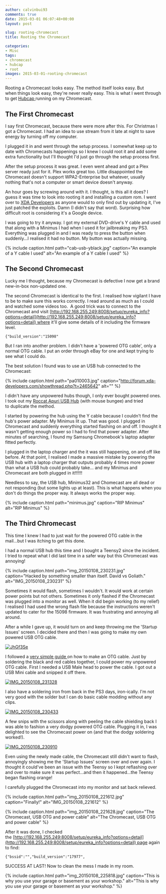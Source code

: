 ```yaml
---
author: calvinbui93
comments: true
date: 2015-03-01 06:07:48+00:00
layout: post

slug: rooting-chromecast
title: Rooting the Chromecast

categories:
- Misc
tags:
- chromecast
- hubcap
- root
images: 2015-03-01-rooting-chromecast
---
```


Rooting a Chromecast looks easy. The method itself looks easy. But when things look easy, they're never really easy. This is what I went through to get [Hubcap ](http://forum.xda-developers.com/hardware-hacking/chromecast/root-hubcap-chromecast-root-release-t2855893)running on my Chromecast.

<!-- more -->


## The First Chromecast


I say first Chromecast, because there were more after this. For Christmas I got a Chromecast. I had an idea to use stream from it late at night to save energy by turning off my computer.

I plugged it in and went through the setup process. I somewhat keep up to date with Chromecasts happenings so I knew I could root it and add some extra functionality but I'll thought I'd just go through the setup process first.

After the setup process it was great. I even went ahead and got a Plex server ready just for it. Plex works great too. Little disappointed the Chromecast doesn't support WPA2-Enterprise but whatever, usually nothing that's not a computer or smart device doesn't anyway.

An hour goes by screwing around with it. I thought, is this all it does? I guess it was time to look into rooting it and installing a custom rom. I went over to [XDA Developers](http://forum.xda-developers.com/hardware-hacking/chromecast) as anyone would to only find out by updating it, I've just patched the exploits. Damn (I didn't say that word). Surprising how difficult root is considering it's a Google device.

I was going to try it anyway. I got my external DVD-drive's Y cable and used that along with a Minimus I had when I used it for jailbreaking my PS3. Everything was plugged in and I was ready to press the button when suddenly...I realised it had no button. My button was actually missing.

{% include caption.html path="cab-usb-yblack.jpg" caption="An example of a Y cable I used" alt="An example of a Y cable I used" %}


## The Second Chromecast


Lucky me I thought, because my Chromecast is defective I now get a brand new-in-box non-updated one.

The second Chromecast is identical to the first. I realised how vigilant I have to be to make sure this works correctly. I read around as much as I could and watched some videos too.  A good trick was to connect to the Chromecast and visit [http://192.168.255.249:8008/setup/eureka_info?options=detail](http://192.168.255.249:8008/setup/eureka_info?options=detail) where it'll give some details of it including the firmware level.

    
    {"build_version":"15098"


But I ran into another problem. I didn't have a 'powered OTG cable', only a normal OTG cable. I put an order through eBay for one and kept trying to see what I could do.

The best solution I found was to use an USB hub connected to the Chromecast:

{% include caption.html path="pa010003.jpg" caption="http://forum.xda-developers.com/showthread.php?t=2465642" alt="" %}

I didn't have any unpowered hubs though, I only ever bought powered ones. I took out my [Roccat Apuri USB Hub](http://www.roccat.org/Products/Gaming-Accessories/ROCCAT-Apuri/) (with mouse bungee) and tried to duplicate the method.

I started by powering the hub using the Y cable because I couldn't find the hub's power adapter. My Minimus lit up. That was good. I plugged in Chromecast and suddenly everything started flashing on and off. I thought it wasn't getting enough power so I had to find that power adapter. After minutes of searching, I found my Samsung Chromebook's laptop adapter fitted perfectly.

I plugged in the laptop charger and the it was still happening, on and off like before. At that point, I realised I made a massive mistake by powering the USB hub with a laptop charger that outputs probably 4 times more power than what a USB hub could probably take... and my Minimus and Chromecast are both plugged in it!!!!!!

Needless to say, the USB hub, Minimus32 and Chomecast are all dead or not responding (but some lights up at least). This is what happens when you don't do things the proper way. It always works the proper way.

{% include caption.html path="minimus.jpg" caption="RIP Minimus" alt="RIP Minimus" %}


## The Third Chromecast


This time I knew I had to just wait for the powered OTG cable in the mail...but I was itching to get this done.

I had a normal USB hub this time and I bought a Teensy2 since the incident. I tried to repeat what I did last time in a safer way but this Chromecast was annoying!

{% include caption.html path="img_20150108_230231.jpg" caption="Hacked by something smaller than itself. David vs Goliath." alt="IMG_20150108_230231" %}

Sometimes it would flash, sometimes I wouldn't. It would work at certain power points but not others. Sometimes it only flashed if the Chromecast was plugged into a monitor as well. When it did begin working (to my relief) I realised I had used the wrong flash file because the instructions weren't updated to cater for the 15098 firmware. It was frustrating and annoying all around.

After a while I gave up, it would turn on and keep throwing me the 'Startup Issues' screen. I decided there and then I was going to make my own powered USB OTG cable.

[![JhGf3Se](/images/{{page.images}}/jhgf3se.jpg)](/images/{{page.images}}/jhgf3se.jpg)

I followed a [very simple guide ](http://forum.xda-developers.com/showthread.php?t=1828032)on how to make an OTG cable. Just by soldering the black and red cables together, I could power my unpowered OTG cable. First I needed a USB Male head to power the cable. I got out a USB Mini cable and snipped it off there.

[![IMG_20150108_231328](/images/{{page.images}}/img_20150108_231328.jpg)](/images/{{page.images}}/img_20150108_231328.jpg)

I also have a soldering iron from back in the PS3 days, iron-ically. I'm not very good with the solder but I can do basic cable modding without any clips.

[![IMG_20150108_230433](/images/{{page.images}}/img_20150108_230433.jpg)](/images/{{page.images}}/img_20150108_230433.jpg)

A few snips with the scissors along with peeling the cable shielding back I was able to fashion a very dodgy powered OTG cable. Plugging it in, I was delighted to see the Chromecast power on (and that the dodgy soldering worked!).

[![IMG_20150108_230910](/images/{{page.images}}/img_20150108_230910.jpg)](/images/{{page.images}}/img_20150108_230910.jpg)

Even using the newly made cable, the Chromecast still didn't want to flash, annoyingly showing me the 'Startup Issues' screen over and over again. I thought it could've been an issue with the Teensy so I kept reflashing over and over to make sure it was perfect...and then it happened...the Teensy began flashing orange!

I carefully plugged the Chromecast into my monitor and sat back relieved.

{% include caption.html path="img_20150108_221612.jpg" caption="Finally!" alt="IMG_20150108_221612" %}

{% include caption.html path="img_20150108_221628.jpg" caption="The Chromecast, USB OTG and power cable" alt="The Chromecast, USB OTG and power cable" %}

After it was done, I checked the [http://192.168.255.249:8008/setup/eureka_info?options=detail](http://192.168.255.249:8008/setup/eureka_info?options=detail) page again to find:

    
    {"bssid":"","build_version":"17977",


SUCCESS AT LAST! Now to clean the mess I made in my room.

{% include caption.html path="img_20150108_225818.jpg" caption="This is why you use your garage or basement as your workshop." alt="This is why you use your garage or basement as your workshop." %}
